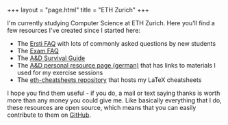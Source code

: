 +++
layout = "page.html"
title = "ETH Zurich"
+++

I'm currently studying Computer Science at ETH Zurich. Here you'll find a few resources I've created since I started here:

* The [Ersti FAQ](@/infk-faq/_index.md) with lots of commonly asked questions by new students
* The [Exam FAQ](@/2021-12-23-eth-exam-faq.md)
* The [A&D Survival Guide](@/eth/and_survival_guide.md)
* The [A&D personal resource page (german)](@/eth/and.md) that has links to materials I used for my exercise sessions
* The [eth-cheatsheets repository](https://github.com/xyquadrat/eth-cheatsheets) that hosts my LaTeX cheatsheets

I hope you find them useful - if you do, a mail or text saying thanks is worth more than any money you could give me. Like basically everything that I do, these resources are open source, which means that you can easily contribute to them on [GitHub](https://github.com/xyquadrat/xyquadrat-blog).
